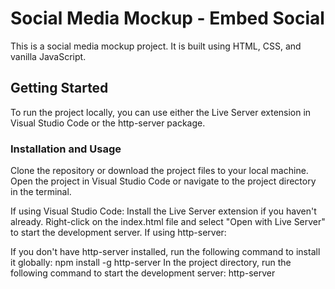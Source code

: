 # Social Media Mockup - Embed Social

This is a social media mockup project. It is built using HTML, CSS, and vanilla JavaScript.

## Getting Started

To run the project locally, you can use either the Live Server extension in Visual Studio Code or the http-server package.

### Installation and Usage

Clone the repository or download the project files to your local machine.
Open the project in Visual Studio Code or navigate to the project directory in the terminal.

If using Visual Studio Code:
Install the Live Server extension if you haven't already.
Right-click on the index.html file and select "Open with Live Server" to start the development server.
If using http-server:

If you don't have http-server installed, run the following command to install it globally:
npm install -g http-server
In the project directory, run the following command to start the development server:
http-server
